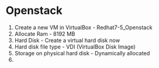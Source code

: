 # Openstack

1. Create a new VM in VirtualBox - Redhat7-5_Openstack
2. Allocate Ram - 8192 MB
3. Hard Disk - Create a virtual hard disk now
4. Hard disk file type - VDI (VirtualBox Disk Image)
5. Storage on physical hard disk - Dynamically allocated
6. 
